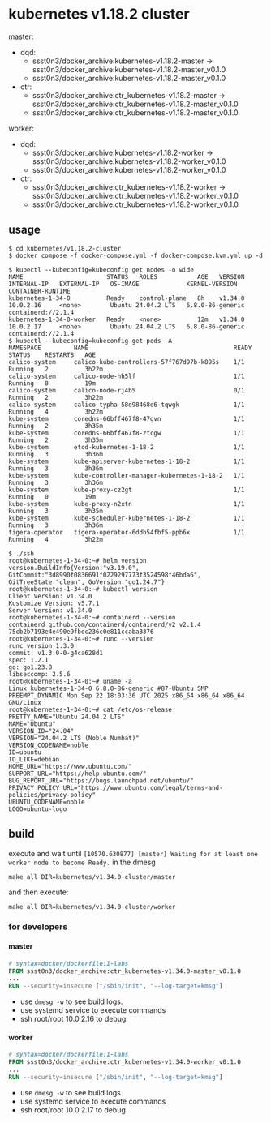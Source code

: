 # kubernetes v1.18.2 cluster

master:

* dqd:
  * ssst0n3/docker_archive:kubernetes-v1.18.2-master -> ssst0n3/docker_archive:kubernetes-v1.18.2-master_v0.1.0
  * ssst0n3/docker_archive:kubernetes-v1.18.2-master_v0.1.0
* ctr:
  * ssst0n3/docker_archive:ctr_kubernetes-v1.18.2-master -> ssst0n3/docker_archive:ctr_kubernetes-v1.18.2-master_v0.1.0
  * ssst0n3/docker_archive:ctr_kubernetes-v1.18.2-master_v0.1.0

worker:

* dqd:
  * ssst0n3/docker_archive:kubernetes-v1.18.2-worker -> ssst0n3/docker_archive:kubernetes-v1.18.2-worker_v0.1.0
  * ssst0n3/docker_archive:kubernetes-v1.18.2-worker_v0.1.0
* ctr:
  * ssst0n3/docker_archive:ctr_kubernetes-v1.18.2-worker -> ssst0n3/docker_archive:ctr_kubernetes-v1.18.2-worker_v0.1.0
  * ssst0n3/docker_archive:ctr_kubernetes-v1.18.2-worker_v0.1.0


## usage

```shell
$ cd kubernetes/v1.18.2-cluster
$ docker compose -f docker-compose.yml -f docker-compose.kvm.yml up -d
```

```shell
$ kubectl --kubeconfig=kubeconfig get nodes -o wide
NAME                       STATUS   ROLES           AGE   VERSION   INTERNAL-IP   EXTERNAL-IP   OS-IMAGE             KERNEL-VERSION     CONTAINER-RUNTIME
kubernetes-1-34-0          Ready    control-plane   8h    v1.34.0   10.0.2.16     <none>        Ubuntu 24.04.2 LTS   6.8.0-86-generic   containerd://2.1.4
kubernetes-1-34-0-worker   Ready    <none>          12m   v1.34.0   10.0.2.17     <none>        Ubuntu 24.04.2 LTS   6.8.0-86-generic   containerd://2.1.4
$ kubectl --kubeconfig=kubeconfig get pods -A      
NAMESPACE         NAME                                        READY   STATUS    RESTARTS   AGE
calico-system     calico-kube-controllers-57f767d97b-k895s    1/1     Running   2          3h22m
calico-system     calico-node-hh5lf                           1/1     Running   0          19m
calico-system     calico-node-rj4b5                           0/1     Running   2          3h22m
calico-system     calico-typha-58d98468d6-tqwgk               1/1     Running   4          3h22m
kube-system       coredns-66bff467f8-47gvn                    1/1     Running   2          3h35m
kube-system       coredns-66bff467f8-ztcgw                    1/1     Running   2          3h35m
kube-system       etcd-kubernetes-1-18-2                      1/1     Running   3          3h36m
kube-system       kube-apiserver-kubernetes-1-18-2            1/1     Running   3          3h36m
kube-system       kube-controller-manager-kubernetes-1-18-2   1/1     Running   3          3h36m
kube-system       kube-proxy-cz2gt                            1/1     Running   0          19m
kube-system       kube-proxy-n2xtn                            1/1     Running   3          3h35m
kube-system       kube-scheduler-kubernetes-1-18-2            1/1     Running   3          3h36m
tigera-operator   tigera-operator-6ddb54fbf5-ppb6x            1/1     Running   4          3h22m
```

```shell
$ ./ssh
root@kubernetes-1-34-0:~# helm version
version.BuildInfo{Version:"v3.19.0", GitCommit:"3d8990f0836691f0229297773f3524598f46bda6", GitTreeState:"clean", GoVersion:"go1.24.7"}
root@kubernetes-1-34-0:~# kubectl version
Client Version: v1.34.0
Kustomize Version: v5.7.1
Server Version: v1.34.0
root@kubernetes-1-34-0:~# containerd --version
containerd github.com/containerd/containerd/v2 v2.1.4 75cb2b7193e4e490e9fbdc236c0e811ccaba3376
root@kubernetes-1-34-0:~# runc --version
runc version 1.3.0
commit: v1.3.0-0-g4ca628d1
spec: 1.2.1
go: go1.23.8
libseccomp: 2.5.6
root@kubernetes-1-34-0:~# uname -a
Linux kubernetes-1-34-0 6.8.0-86-generic #87-Ubuntu SMP PREEMPT_DYNAMIC Mon Sep 22 18:03:36 UTC 2025 x86_64 x86_64 x86_64 GNU/Linux
root@kubernetes-1-34-0:~# cat /etc/os-release 
PRETTY_NAME="Ubuntu 24.04.2 LTS"
NAME="Ubuntu"
VERSION_ID="24.04"
VERSION="24.04.2 LTS (Noble Numbat)"
VERSION_CODENAME=noble
ID=ubuntu
ID_LIKE=debian
HOME_URL="https://www.ubuntu.com/"
SUPPORT_URL="https://help.ubuntu.com/"
BUG_REPORT_URL="https://bugs.launchpad.net/ubuntu/"
PRIVACY_POLICY_URL="https://www.ubuntu.com/legal/terms-and-policies/privacy-policy"
UBUNTU_CODENAME=noble
LOGO=ubuntu-logo
```

## build

execute and wait until `[10570.630877] [master] Waiting for at least one worker node to become Ready.` in the dmesg

```shell
make all DIR=kubernetes/v1.34.0-cluster/master
```

and then execute:

```shell
make all DIR=kubernetes/v1.34.0-cluster/worker
```


### for developers

#### master

```dockerfile
# syntax=docker/dockerfile:1-labs
FROM ssst0n3/docker_archive:ctr_kubernetes-v1.34.0-master_v0.1.0
...
RUN --security=insecure ["/sbin/init", "--log-target=kmsg"]
```

* use `dmesg -w` to see build logs.
* use systemd service to execute commands
* ssh root/root 10.0.2.16 to debug

#### worker

```dockerfile
# syntax=docker/dockerfile:1-labs
FROM ssst0n3/docker_archive:ctr_kubernetes-v1.34.0-worker_v0.1.0
...
RUN --security=insecure ["/sbin/init", "--log-target=kmsg"]
```

* use `dmesg -w` to see build logs.
* use systemd service to execute commands
* ssh root/root 10.0.2.17 to debug
